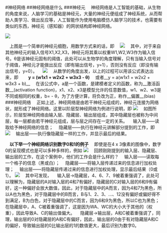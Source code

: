 #神经网络
##神经网络是什么
###神经元
&emsp;神经网络是人工智能的基础，从生物的角度来说，人脑学习的基础是神经元，大量的神经元便组成了神经系统，从而帮助人类学习、做出反应等，人工智能作为使用电脑模仿人脑学习的技术，也需要有类似的东西，神经元（感知器）的网状结构即神经网络。

![](https://s3.bmp.ovh/imgs/2022/04/15/5505a606501298a1.jpg)

&emsp;上图是一个简单的神经元细胞，用数学方式来的话，即
&emsp;![](https://s3.bmp.ovh/imgs/2022/04/15/7d1f7ec9166e0a26.png)
&emsp;其中，对于来自其他神经元的输入信号X1,X2,X3，神经元将其乘以权重W1,W2,W3作为输入信号。θ是该神经元固有的阈值，此处可以从生物学的角度理解，只有当输入信号对于阈值，神经元才能做出反应（即有输出信号，y=1），否则没有反应（即没有输出信号，y=0）。
&emsp;![](https://s3.bmp.ovh/imgs/2022/04/15/d2a24aeb73363a4a.jpg)
&emsp;从数学的角度出发，以上的过程可以用该公式表达出来，即
&emsp;&emsp;__y = (w1x1 + w2x2 + w3x3 - θ)__
&emsp;或者__y = a(w1x1 + w2x2 + w3x3 + b)__
&emsp;在该公式中，a是一个函数，是建模者定义的函数，称为__激活函数__(activation function)，x1、x2、x3是模型允许的任意数值，w1、w2、w3是不同或相同的权重，b= - θ，为了方便计算，将负改为正，称作__偏置__(bias)
###神经网络
&emsp;正如上述，神经网络是由若干神经元组成的，神经元连接为网络状，就形成了神经网络。这里以阶层型神经网络为例进行说明，即
![](https://s3.bmp.ovh/imgs/2022/04/15/294ccbb48a3cc36e.jpg)
&emsp;如图所示，阶层型神经网络由输入层、隐藏层、输出层组成，其中隐藏层也被称为中间层，每一层都由若干神经元组成，层与层之间存在一定的关系。
&emsp;输入层——读取给予神经网络的信息；
&emsp;隐藏层——执行在神经元讲解部分提到的工作，即&emsp;![](https://s3.bmp.ovh/imgs/2022/04/15/7d1f7ec9166e0a26.png)
&emsp;输出层——执行像隐藏层一样的工作，并显示最后的结果。

&emsp;__以下举一个神经网络识别数字0和1的例子__
&emsp;即使是在4 x 3像素的图像中，数字0的呈现模式也是可以多种多样的，例如
![](https://s3.bmp.ovh/imgs/2022/04/15/28ca3e775d1634da.jpg)
&emsp;回顾刚刚提到的输入层、隐藏层、输出层的工作，在这个案例中，他们的工作会是什么样的？
&emsp;输入层——读取每一个格子的信息（黑或白）；
&emsp;隐藏层——将输入层传递过来的信息进行加权处理；
&emsp;输出层——将隐藏层传递过来的信息进行加权处理，显示最后结果（0或1）。
![](https://s3.bmp.ovh/imgs/2022/04/15/c4ef2d5ad996a946.jpg)
&emsp;其中可发现，
&emsp;输入层->隐藏层，4、6、7、9被着重强调了，此处可以理解为，隐藏层的A对输入层的4和7有偏好，隐藏层的C对输入层的6和9有偏好，这一种偏好会放大数值，因此，对于隐藏层中的A而言，因为4和7为黑色，所以A也为黑色，对于隐藏层中的B而言，B与1、2、3、...、12没有偏好或偏好得不到满足，B为白色，对于隐藏层中的C而言，因为6和9为黑色，所以C也为黑色；在隐藏层中，A、C被着重强调了，这是因为WA、WC的大小大于其他的（权重），因此导致A、C的输出值偏大。
&emsp;隐藏层->输出层，A和C被着重强调了，同理，输出层的0对隐藏层的A和C有偏好，因此，输出层的0由于有对隐藏层A和C的偏好，导致输出层的0比输出层的1的数值更大，最后识别为数字0。
